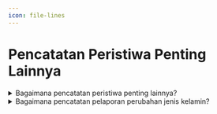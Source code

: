 ```yaml
---
icon: file-lines
---
```


# Pencatatan Peristiwa Penting Lainnya

<details>

<summary>Bagaimana pencatatan peristiwa penting lainnya?</summary>

Berdasarkan Penjelasan Pasal 56 ayat (1) Undang-Undang No 23 Tahun 2006 diatur bahwa yang dimaksud dengan “Peristiwa Penting lainnya” adalah peristiwa yang ditetapkan oleh pengadilan negeri untuk dicatatkan pada Instansi Pelaksana, antara lain perubahan jenis kelamin. Pencatatan Peristiwa Penting lainnya dilakukan oleh Pejabat Pencatatan Sipil atas permintaan Penduduk yang bersangkutan setelah adanya putusan pengadilan negeri yang telah memperoleh kekuatan hukum tetap.

Persyaratan pencatatan peristiwa penting lainnya berupa:\
a. salinan penetapan pengadilan negeri tentang Peristiwa Penting lainnya;\
b. kutipan akta Pencatatan Sipil;\
c. KK; dan\
d. KTP-el.

Disdukcapil Kabupaten/Kota atau UPT Disdukcapil Kabupaten/Kota memberikan catatan pinggir pada register akta Pencatatan Sipil dan kutipan akta Pencatatan Sipil dan kutipan akta Pencatatan Sipil yang telah diberikan catatan pinggir disampaikan kepada Pemohon.

**Sumber rujukan:**

* Pasal 56 Undang-Undang Nomor 23 Tahun 2006 tentang Administrasi Kependudukan. ([link](https://peraturan.go.id/id/uu-no-23-tahun-2006))
* Pasal 58 Peraturan Presiden Nomor 96 Tahun 2018 tentang Persyaratan dan Tata Cara Pendaftaran Penduduk dan Pencatatan Sipil. ([link](https://peraturan.go.id/id/perpres-no-96-tahun-2018))
* Pasal 85 Peraturan Menteri Dalam Negeri Nomor 108 Tahun 2019 tentang Peraturan Pelaksanaan Peraturan Presiden Nomor 96 Tahun 2018 tentang Persyaratan dan Tata Cara Pendaftaran Penduduk dan Pencatatan Sipil. ([link](https://peraturan.go.id/id/permendagri-no-108-tahun-2019))
* Peraturan Menteri Dalam Negeri Nomor 109 Tahun 2019 tentang Formulir dan Buku Yang Digunakan dalam Administrasi Kependudukan. ([link](https://peraturan.go.id/id/permendagri-no-109-tahun-2019))
* Keputusan Menteri Dalam Negeri Nomor 400.8.2- 5484.Dukcapil Tahun 2022 tentang Petunjuk Teknis Pelayanan Pencatatan Sipil.
* Surat Dirjen Dukcapil yang ditujukan kepada Kepala Dinas Dukcapil di Seluruh Indonesia Nomor 470/13287/Dukcapil tanggal 28 September 2021 hal Jenis Layanan, Persyaratan dan Penjelasan Pendaftaran Penduduk dan Pencatatan Sipil.

{% hint style="success" %}
Dibuat:  23 Juni 2025 10:00 WIB | Perubahan terakhir: 23 Juni 2025 10:00 WIB
{% endhint %}

</details>



<details>

<summary>Bagaimana pencatatan pelaporan perubahan jenis kelamin?</summary>

Pencatatan perubahan jenis kelamin dilakukan setelah memenuhi persyaratan berupa fotokopi salinan penetapan pengadilan negeri tentang Peristiwa Penting lainnya, kutipan akta Pencatatan Sipil; dan fotokopi Kartu Keluarga.

Selanjunya Pejabat Pencatatan Sipil membuat catatan pinggir perubahan peristiwa penting lainnya (perubahan jenis kelamin) pada register akta pencatatan sipil dan kutipan akta pencatatan sipil.

**Sumber rujukan:**

Lampiran Surat Dirjen Dukcapil yang ditujukan kepada Kepala Dinas Dukcapil di Seluruh Indonesia Nomor 470/13287/Dukcapil tanggal 28 September 2021 hal Jenis Layanan, Persyaratan dan Penjelasan Pendaftaran Penduduk dan Pencatatan Sipil.

{% hint style="success" %}
Dibuat:  23 Juni 2025 10:00 WIB | Perubahan terakhir: 23 Juni 2025 10:00 WIB
{% endhint %}

</details>

